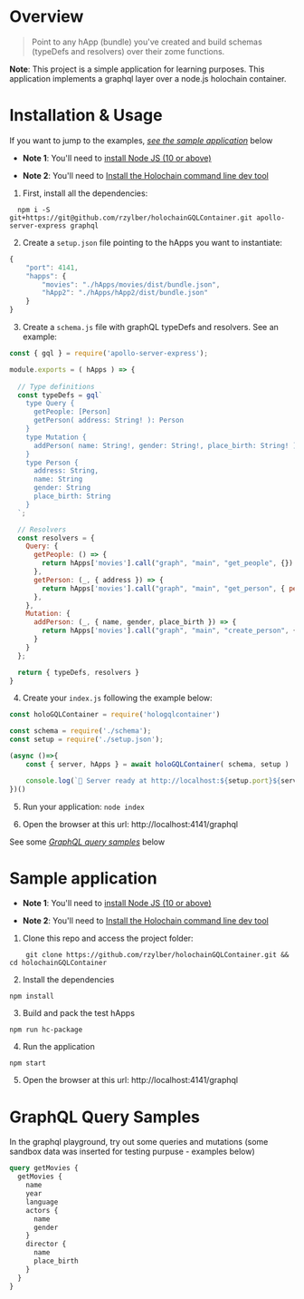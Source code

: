 [install-node]: https://nodejs.org/en/download/
[install-holochain]: https://developer.holochain.org/start.html

# Overview

> Point to any hApp (bundle) you've created and build schemas (typeDefs and resolvers) over their zome functions.

**Note**: 
This project is a simple application for learning purposes.
This application implements a graphql layer over a node.js holochain container.


# Installation & Usage
If you want to jump to the examples, [*see the sample application*](#sample-application) below

* **Note 1**: You'll need to [install Node JS (10 or above)][install-node]

* **Note 2**: You'll need to [Install the Holochain command line dev tool][install-holochain]

1. First, install all the dependencies:
``` shell
  npm i -S git+https://git@github.com/rzylber/holochainGQLContainer.git apollo-server-express graphql
```

2. Create a `setup.json` file pointing to the hApps you want to instantiate:

``` javascript
{
    "port": 4141,
    "happs": {
        "movies": "./hApps/movies/dist/bundle.json",
        "hApp2": "./hApps/hApp2/dist/bundle.json"
    }
}
```

3. Create a `schema.js` file with graphQL typeDefs and resolvers. See an example:

``` javascript
const { gql } = require('apollo-server-express');

module.exports = ( hApps ) => {
  
  // Type definitions
  const typeDefs = gql`
    type Query {
      getPeople: [Person]
      getPerson( address: String! ): Person
    }
    type Mutation {
      addPerson( name: String!, gender: String!, place_birth: String! ): String
    }
    type Person {
      address: String,
      name: String
      gender: String
      place_birth: String
    }
  `;

  // Resolvers
  const resolvers = {
    Query: {
      getPeople: () => {
        return hApps['movies'].call("graph", "main", "get_people", {})
      },
      getPerson: (_, { address }) => {
        return hApps['movies'].call("graph", "main", "get_person", { person_address: address })
      },      
    },
    Mutation: {
      addPerson: (_, { name, gender, place_birth }) => {
        return hApps['movies'].call("graph", "main", "create_person", { name, gender, place_birth }).address 
      }
    }
  };

  return { typeDefs, resolvers }
}
```

4. Create your `index.js` following the example below:

``` javascript
const holoGQLContainer = require('hologqlcontainer')

const schema = require('./schema');
const setup = require('./setup.json');

(async ()=>{
    const { server, hApps } = await holoGQLContainer( schema, setup )

    console.log(`🚀 Server ready at http://localhost:${setup.port}${server.graphqlPath}`)
})()
```
5. Run your application: `node index`

6. Open the browser at this url: http://localhost:4141/graphql

See some [*GraphQL query samples*](#graphQL-query-samples) below

# Sample application

* **Note 1**: You'll need to [install Node JS (10 or above)][install-node]

* **Note 2**: You'll need to [Install the Holochain command line dev tool][install-holochain]

1. Clone this repo and access the project folder:
```shell
    git clone https://github.com/rzylber/holochainGQLContainer.git && cd holochainGQLContainer
```

2. Install the dependencies
``` shell
npm install
```

3. Build and pack the test hApps

``` shell
npm run hc-package
```

4. Run the application

``` shell
npm start
```

5. Open the browser at this url: http://localhost:4141/graphql

# GraphQL Query Samples

In the graphql playground, try out some queries and mutations (some sandbox data was inserted for testing purpuse - examples below)
```graphql
query getMovies {
  getMovies {
    name
    year
    language
    actors {
      name
      gender
    }
    director {
      name
      place_birth
    }
  }
}
```